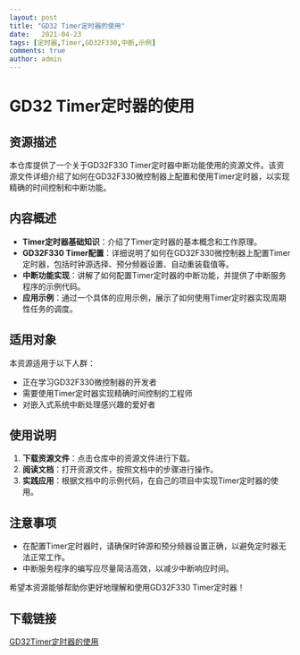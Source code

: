 ```yaml
---
layout: post
title: "GD32 Timer定时器的使用"
date:   2021-04-23
tags: [定时器,Timer,GD32F330,中断,示例]
comments: true
author: admin
---
```

# GD32 Timer定时器的使用

## 资源描述

本仓库提供了一个关于GD32F330 Timer定时器中断功能使用的资源文件。该资源文件详细介绍了如何在GD32F330微控制器上配置和使用Timer定时器，以实现精确的时间控制和中断功能。

## 内容概述

- **Timer定时器基础知识**：介绍了Timer定时器的基本概念和工作原理。
- **GD32F330 Timer配置**：详细说明了如何在GD32F330微控制器上配置Timer定时器，包括时钟源选择、预分频器设置、自动重装载值等。
- **中断功能实现**：讲解了如何配置Timer定时器的中断功能，并提供了中断服务程序的示例代码。
- **应用示例**：通过一个具体的应用示例，展示了如何使用Timer定时器实现周期性任务的调度。

## 适用对象

本资源适用于以下人群：

- 正在学习GD32F330微控制器的开发者
- 需要使用Timer定时器实现精确时间控制的工程师
- 对嵌入式系统中断处理感兴趣的爱好者

## 使用说明

1. **下载资源文件**：点击仓库中的资源文件进行下载。
2. **阅读文档**：打开资源文件，按照文档中的步骤进行操作。
3. **实践应用**：根据文档中的示例代码，在自己的项目中实现Timer定时器的使用。

## 注意事项

- 在配置Timer定时器时，请确保时钟源和预分频器设置正确，以避免定时器无法正常工作。
- 中断服务程序的编写应尽量简洁高效，以减少中断响应时间。

希望本资源能够帮助你更好地理解和使用GD32F330 Timer定时器！

## 下载链接

[GD32Timer定时器的使用](https://pan.quark.cn/s/d8ceaba4fd8d)